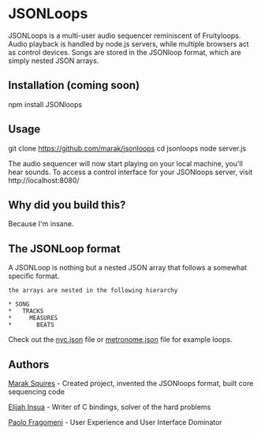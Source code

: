 # JSONLoops

JSONLoops is a multi-user audio sequencer reminiscent of Fruityloops. Audio playback is handled by node.js servers, while multiple browsers act as control devices. Songs are stored in the JSONloop format, which are simply nested JSON arrays. 


## Installation (coming soon)

   npm install JSONloops

## Usage

  git clone https://github.com/marak/jsonloops
  cd jsonloops
  node server.js
  
The audio sequencer will now start playing on your local machine, you'll hear sounds. To access a control interface for your JSONloops server, visit http://localhost:8080/


## Why did you build this?

Because I'm insane.


## The JSONLoop format

A JSONLoop is nothing but a nested JSON array that follows a somewhat specific format.

    the arrays are nested in the following hierarchy 
    
    * SONG
    *   TRACKS
    *     MEASURES
    *       BEATS
  
Check out the [nyc.json](https://github.com/Marak/JSONloops/blob/master/loops/nyc.json) file or [metronome.json](https://github.com/Marak/JSONloops/blob/master/loops/metronome.json) file for example loops.

## Authors

[Marak Squires](https://github.com/marak/) - Created project, invented the JSONloops format, built core sequencing code

[Elijah Insua](https://github.com/tmpvar/) - Writer of C bindings, solver of the hard problems

[Paolo Fragomeni](https://github.com/hij1nx/) - User Experience and User Interface Dominator


